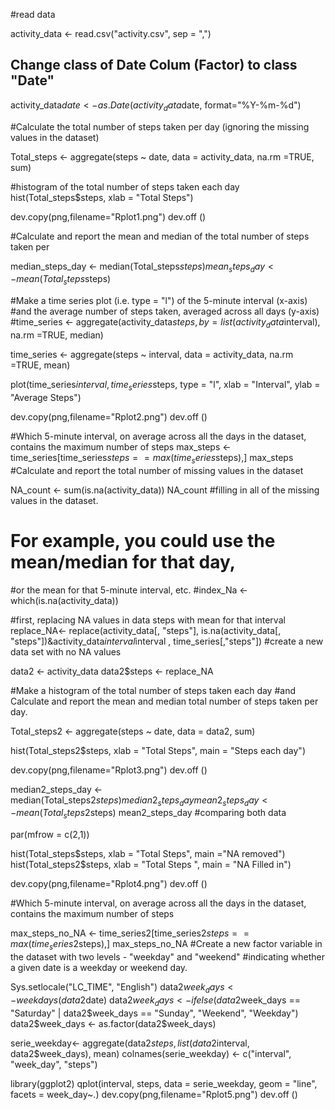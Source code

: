 #read data 

activity_data <- read.csv("activity.csv", sep = ",")

## Change class of Date Colum (Factor) to class "Date"
activity_data$date <- as.Date(activity_data$date, format="%Y-%m-%d")

#Calculate the total number of steps taken per day (ignoring the missing values in the dataset)

Total_steps <- aggregate(steps ~ date, data = activity_data, na.rm =TRUE, sum)


#histogram of the total number of steps taken each day
hist(Total_steps$steps, xlab = "Total Steps")

dev.copy(png,filename="Rplot1.png")
dev.off ()

#Calculate and report the mean and median of the total number of steps taken per 

median_steps_day <- median(Total_steps$steps)
mean_steps_day <- mean(Total_steps$steps)

#Make a time series plot (i.e. type = "l") of the 5-minute interval (x-axis) 
#and the average number of steps taken, averaged across all days (y-axis)
#time_series <- aggregate(activity_data$steps, by = list(activity_data$interval), na.rm =TRUE, median)

time_series <- aggregate(steps ~ interval, data = activity_data, na.rm =TRUE, mean)

plot(time_series$interval, time_series$steps, type = "l", xlab = "Interval", ylab = "Average Steps")

dev.copy(png,filename="Rplot2.png")
dev.off ()


#Which 5-minute interval, on average across all the days in the dataset, contains the maximum number of steps
max_steps <- time_series[time_series$steps == max(time_series$steps),]
max_steps
#Calculate and report the total number of missing values in the dataset

NA_count <- sum(is.na(activity_data))
NA_count
#filling in all of the missing values in the dataset. 
# For example, you could use the mean/median for that day,
#or the mean for that 5-minute interval, etc.
#index_Na <- which(is.na(activity_data))

#first, replacing NA values in data steps with mean for that interval
replace_NA<- replace(activity_data[, "steps"], is.na(activity_data[, "steps"])&activity_data$interval %in% time_series$interval , time_series[,"steps"])
#create a new data set with no NA values

data2 <- activity_data
data2$steps <- replace_NA


#Make a histogram of the total number of steps taken each day 
#and Calculate and report the mean and median total number of steps taken per day.

Total_steps2 <- aggregate(steps ~ date, data = data2, sum)

hist(Total_steps2$steps, xlab = "Total Steps", main = "Steps each day")

dev.copy(png,filename="Rplot3.png")
dev.off ()

median2_steps_day <- median(Total_steps2$steps)
median2_steps_day
mean2_steps_day <- mean(Total_steps2$steps)
mean2_steps_day
#comparing both data

par(mfrow = c(2,1))

hist(Total_steps$steps, xlab = "Total Steps", main ="NA removed")
hist(Total_steps2$steps, xlab = "Total Steps ", main = "NA Filled in")

dev.copy(png,filename="Rplot4.png")
dev.off ()


#Which 5-minute interval, on average across all the days in the dataset, contains the maximum number of steps

max_steps_no_NA <- time_series2[time_series2$steps == max(time_series2$steps),]
max_steps_no_NA
#Create a new factor variable in the dataset with two levels - "weekday" and "weekend" 
#indicating whether a given date is a weekday or weekend day.

Sys.setlocale("LC_TIME", "English")
data2$week_days<- weekdays(data2$date)
data2$week_days <- ifelse(data2$week_days == "Saturday" | data2$week_days == "Sunday", "Weekend", "Weekday")
data2$week_days <- as.factor(data2$week_days)


serie_weekday<- aggregate(data2$steps, list(data2$interval, data2$week_days), mean)
colnames(serie_weekday) <- c("interval", "week_day", "steps")

library(ggplot2)
qplot(interval, steps, data = serie_weekday, geom = "line", facets = week_day~.)
dev.copy(png,filename="Rplot5.png")
dev.off ()
